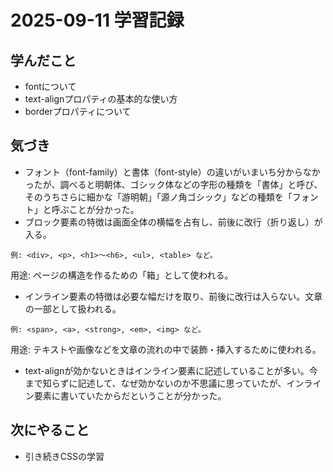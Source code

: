 # 2025-09-11 学習記録

## 学んだこと
- fontについて
- text-alignプロパティの基本的な使い方
- borderプロパティについて

## 気づき
- フォント（font-family）と書体（font-style）の違いがいまいち分からなかったが、調べると明朝体、ゴシック体などの字形の種類を「書体」と呼び、そのうちさらに細かな「游明朝」「源ノ角ゴシック」などの種類を「フォント」と呼ぶことが分かった。
- ブロック要素の特徴は画面全体の横幅を占有し、前後に改行（折り返し）が入る。
```
例: <div>, <p>, <h1>〜<h6>, <ul>, <table> など。
```
用途: ページの構造を作るための「箱」として使われる。

- インライン要素の特徴は必要な幅だけを取り、前後に改行は入らない。文章の一部として扱われる。
```
例: <span>, <a>, <strong>, <em>, <img> など。
```
用途: テキストや画像などを文章の流れの中で装飾・挿入するために使われる。
- text-alignが効かないときはインライン要素に記述していることが多い。今まで知らずに記述して、なぜ効かないのか不思議に思っていたが、インライン要素に書いていたからだということが分かった。

## 次にやること
- 引き続きCSSの学習